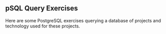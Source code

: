 ## pSQL Query Exercises

Here are some PostgreSQL exercises querying a database of projects and technology used for these projects.
